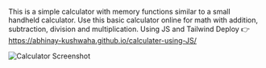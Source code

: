 This is a simple calculator with memory functions similar to a small handheld calculator. Use this basic calculator online for math with addition, subtraction, division and multiplication.
Using JS and Tailwind
Deploy 👉
https://abhinay-kushwaha.github.io/calculater-using-JS/

![Calculator Screenshot](https://github.com/abhinay-kushwaha/calculater-using-JS/blob/main/Document%20-%20Google%20Chrome%2022-May-24%206_49_48%20PM.png)

